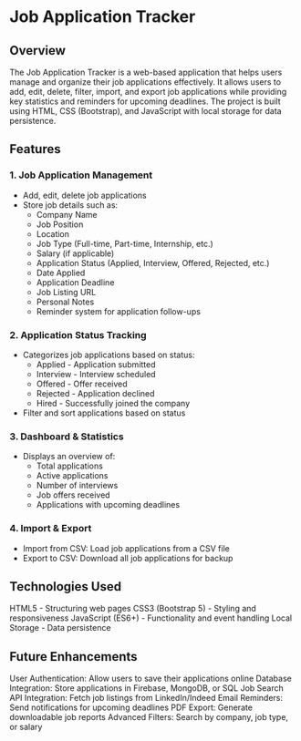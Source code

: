 # Job Application Tracker

## Overview

The Job Application Tracker is a web-based application that helps users manage and organize their job applications effectively. It allows users to add, edit, delete, filter, import, and export job applications while providing key statistics and reminders for upcoming deadlines. The project is built using HTML, CSS (Bootstrap), and JavaScript with local storage for data persistence.

## Features

### 1. Job Application Management
- Add, edit, delete job applications
- Store job details such as:
  -  Company Name
  - Job Position
  - Location
  - Job Type (Full-time, Part-time, Internship, etc.)
  - Salary (if applicable)
  - Application Status (Applied, Interview, Offered, Rejected, etc.)
  - Date Applied
  - Application Deadline
  - Job Listing URL
  - Personal Notes
  - Reminder system for application follow-ups

### 2. Application Status Tracking
- Categorizes job applications based on status:
  - Applied - Application submitted
  - Interview - Interview scheduled
  - Offered - Offer received
  - Rejected - Application declined
  - Hired - Successfully joined the company
- Filter and sort applications based on status

### 3. Dashboard & Statistics
- Displays an overview of:
  - Total applications
  - Active applications
  - Number of interviews
  - Job offers received
  - Applications with upcoming deadlines

### 4. Import & Export

- Import from CSV: Load job applications from a CSV file
- Export to CSV: Download all job applications for backup

## Technologies Used

HTML5 - Structuring web pages
CSS3 (Bootstrap 5) - Styling and responsiveness
JavaScript (ES6+) - Functionality and event handling
Local Storage - Data persistence

## Future Enhancements

User Authentication: Allow users to save their applications online
Database Integration: Store applications in Firebase, MongoDB, or SQL
Job Search API Integration: Fetch job listings from LinkedIn/Indeed
Email Reminders: Send notifications for upcoming deadlines
PDF Export: Generate downloadable job reports
Advanced Filters: Search by company, job type, or salary
